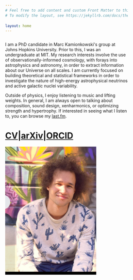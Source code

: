 ```yaml
---
# Feel free to add content and custom Front Matter to this file.
# To modify the layout, see https://jekyllrb.com/docs/themes/#overriding-theme-defaults

layout: home
---
```

<head>
<meta name="viewport" content="width=device-width, initial-scale=1">
<style>
* {
  box-sizing: border-box;
}

/* Create two equal columns that floats next to each other */
.column {
  float: right;
  width: 50%;
  padding: 10px;
}

/* Clear floats after the columns */
.row:after {
  content: "";
  display: table;
  clear: both;
}
</style>
</head>
<div class="row">
  <div class="column">
<p>
I am a PhD candidate in Marc Kamionkowski's group at Johns Hopkins University. Prior to this, I was an undergraduate at MIT. My research interests involve the use of observationally-informed cosmology, with forays into astrophysics and astronomy, in order to extract information about our Universe on all scales. I am currently focused on building theoretical and statistical frameworks in order to investigate the nature of high-energy astrophysical neutrinos and active galactic nuclei variability.  
</p>
<p>
Outside of physics, I enjoy listening to music and lifting weights. In general, I am always open to talking about composition, sound design, xenharmonics, or optimizing strength and hypertrophy. If interested in seeing what I listen to, you can browse my <a href = "https://last.fm/user/Cyrilcs">last.fm</a>. 
</p>
<p>
<h1 style = "fontsize:7vw"><a href = "/Cyril_CV.pdf">CV</a>|<a href = "https://arxiv.org/search/?searchtype=author&query=Creque-Sarbinowski%2C+C&order=-announced_date_first&size=50&abstracts=show">arXiv</a>|<a href = "https://orcid.org/0000-0002-6197-5421">ORCID</a>
</div>
<div class="column">
<img src = "temp_pic.png" alt = "drawing" width="300"/>
